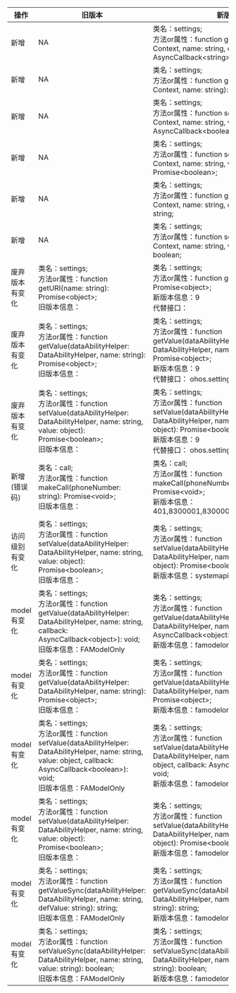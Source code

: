 | 操作 | 旧版本 | 新版本 | d.ts文件 |
| ---- | ------ | ------ | -------- |
|新增|NA|类名：settings;<br>方法or属性：function getValue(context: Context, name: string, callback: AsyncCallback\<string>): void;|@ohos.settings.d.ts|
|新增|NA|类名：settings;<br>方法or属性：function getValue(context: Context, name: string): Promise\<string>;|@ohos.settings.d.ts|
|新增|NA|类名：settings;<br>方法or属性：function setValue(context: Context, name: string, value: string, callback: AsyncCallback\<boolean>): void;|@ohos.settings.d.ts|
|新增|NA|类名：settings;<br>方法or属性：function setValue(context: Context, name: string, value: string): Promise\<boolean>;|@ohos.settings.d.ts|
|新增|NA|类名：settings;<br>方法or属性：function getValueSync(context: Context, name: string, defValue: string): string;|@ohos.settings.d.ts|
|新增|NA|类名：settings;<br>方法or属性：function setValueSync(context: Context, name: string, value: string): boolean;|@ohos.settings.d.ts|
|废弃版本有变化|类名：settings;<br>方法or属性：function getURI(name: string): Promise\<object>;<br>旧版本信息：|类名：settings;<br>方法or属性：function getURI(name: string): Promise\<object>;<br>新版本信息：9<br>代替接口：|@ohos.settings.d.ts|
|废弃版本有变化|类名：settings;<br>方法or属性：function getValue(dataAbilityHelper: DataAbilityHelper, name: string): Promise\<object>;<br>旧版本信息：|类名：settings;<br>方法or属性：function getValue(dataAbilityHelper: DataAbilityHelper, name: string): Promise\<object>;<br>新版本信息：9<br>代替接口： ohos.settings#getValue|@ohos.settings.d.ts|
|废弃版本有变化|类名：settings;<br>方法or属性：function setValue(dataAbilityHelper: DataAbilityHelper, name: string, value: object): Promise\<boolean>;<br>旧版本信息：|类名：settings;<br>方法or属性：function setValue(dataAbilityHelper: DataAbilityHelper, name: string, value: object): Promise\<boolean>;<br>新版本信息：9<br>代替接口： ohos.settings#setValue|@ohos.settings.d.ts|
|新增(错误码)|类名：call;<br>方法or属性：function makeCall(phoneNumber: string): Promise\<void>;<br>旧版本信息：|类名：call;<br>方法or属性：function makeCall(phoneNumber: string): Promise\<void>;<br>新版本信息：401,8300001,8300002,8300003,8300999|@ohos.telephony.call.d.ts|
|访问级别有变化|类名：settings;<br>方法or属性：function setValue(dataAbilityHelper: DataAbilityHelper, name: string, value: object): Promise\<boolean>;<br>旧版本信息：|类名：settings;<br>方法or属性：function setValue(dataAbilityHelper: DataAbilityHelper, name: string, value: object): Promise\<boolean>;<br>新版本信息：systemapi|@ohos.settings.d.ts|
|model有变化|类名：settings;<br>方法or属性：function getValue(dataAbilityHelper: DataAbilityHelper, name: string, callback: AsyncCallback\<object>): void;<br>旧版本信息：FAModelOnly|类名：settings;<br>方法or属性：function getValue(dataAbilityHelper: DataAbilityHelper, name: string, callback: AsyncCallback\<object>): void;<br>新版本信息：famodelonly|@ohos.settings.d.ts|
|model有变化|类名：settings;<br>方法or属性：function getValue(dataAbilityHelper: DataAbilityHelper, name: string): Promise\<object>;<br>旧版本信息：|类名：settings;<br>方法or属性：function getValue(dataAbilityHelper: DataAbilityHelper, name: string): Promise\<object>;<br>新版本信息：famodelonly|@ohos.settings.d.ts|
|model有变化|类名：settings;<br>方法or属性：function setValue(dataAbilityHelper: DataAbilityHelper, name: string, value: object, callback: AsyncCallback\<boolean>): void;<br>旧版本信息：FAModelOnly|类名：settings;<br>方法or属性：function setValue(dataAbilityHelper: DataAbilityHelper, name: string, value: object, callback: AsyncCallback\<boolean>): void;<br>新版本信息：famodelonly|@ohos.settings.d.ts|
|model有变化|类名：settings;<br>方法or属性：function setValue(dataAbilityHelper: DataAbilityHelper, name: string, value: object): Promise\<boolean>;<br>旧版本信息：|类名：settings;<br>方法or属性：function setValue(dataAbilityHelper: DataAbilityHelper, name: string, value: object): Promise\<boolean>;<br>新版本信息：famodelonly|@ohos.settings.d.ts|
|model有变化|类名：settings;<br>方法or属性：function getValueSync(dataAbilityHelper: DataAbilityHelper, name: string, defValue: string): string;<br>旧版本信息：FAModelOnly|类名：settings;<br>方法or属性：function getValueSync(dataAbilityHelper: DataAbilityHelper, name: string, defValue: string): string;<br>新版本信息：famodelonly|@ohos.settings.d.ts|
|model有变化|类名：settings;<br>方法or属性：function setValueSync(dataAbilityHelper: DataAbilityHelper, name: string, value: string): boolean;<br>旧版本信息：FAModelOnly|类名：settings;<br>方法or属性：function setValueSync(dataAbilityHelper: DataAbilityHelper, name: string, value: string): boolean;<br>新版本信息：famodelonly|@ohos.settings.d.ts|
